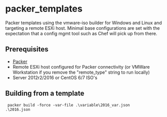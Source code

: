 # packer_templates

Packer templates using the vmware-iso builder for Windows and Linux and targeting a remote ESXi host. Minimal base configurations are set with the expectation that a config mgmt tool such as Chef will pick up from there. 

## Prerequisites
* [Packer](https://www.packer.io/)
* Remote ESXi host configured for Packer connectivity (or VMWare Workstation if you remove the "remote_type" string to run locally)
* Server 2012r2/2016 or CentOS 6/7 ISO's

## Building from a template
<code> packer build -force -var-file .\variable\2016_var.json .\2016.json </code>
